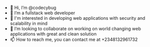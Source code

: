 - 👋 Hi, I’m @codecybug
- 👀 I’m a fullstack web developer
- 🌱 I'm interested in developing web applications with security and scalability in mind
- 💞️ I’m looking to collaborate on working on world changing web applications with great and clean solution
- 📫 How to reach me, you can contact me at +2348132961732 

<!---
codecybug/codecybug is a ✨ special ✨ repository because its `README.md` (this file) appears on your GitHub profile.
You can click the Preview link to take a look at your changes.
--->
